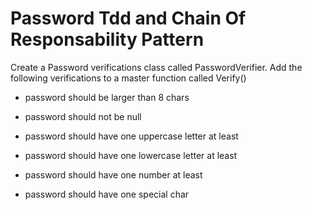 <h1>Password Tdd and Chain Of Responsability Pattern </h1>
<p>Create a Password verifications class called PasswordVerifier.
Add the following verifications to a master function called Verify()</p>
<ul>
<li>
<p>password should be larger than 8 chars</p>
</li>
<li>
<p>password should not be null</p>
</li>
<li>
<p>password should have one uppercase letter at least</p>
</li>
<li>
<p>password should have one lowercase letter at least</p>
</li>
<li>
<p>password should have one number at least</p>
</li>
<li>
<p>password should have one special char</p>
</li>
</ul>
